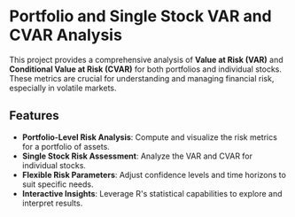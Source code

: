 # Portfolio and Single Stock VAR and CVAR Analysis

This project provides a comprehensive analysis of **Value at Risk (VAR)** and **Conditional Value at Risk (CVAR)** for both portfolios and individual stocks. These metrics are crucial for understanding and managing financial risk, especially in volatile markets.

## Features
- **Portfolio-Level Risk Analysis**: Compute and visualize the risk metrics for a portfolio of assets.
- **Single Stock Risk Assessment**: Analyze the VAR and CVAR for individual stocks.
- **Flexible Risk Parameters**: Adjust confidence levels and time horizons to suit specific needs.
- **Interactive Insights**: Leverage R's statistical capabilities to explore and interpret results.
